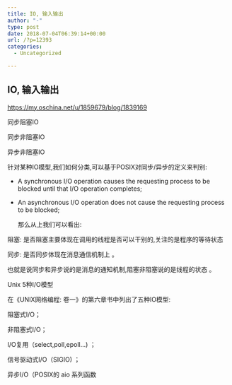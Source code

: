 ```yaml
---
title: IO, 输入输出
author: "-"
type: post
date: 2018-07-04T06:39:14+00:00
url: /?p=12393
categories:
  - Uncategorized

---
```

## IO, 输入输出
https://my.oschina.net/u/1859679/blog/1839169

同步阻塞IO

同步非阻塞IO

异步非阻塞IO
  
针对某种IO模型,我们如何分类,可以基于POSIX对同步/异步的定义来判别:

  * A synchronous I/O operation causes the requesting process to be blocked until that I/O operation completes; 
  * An asynchronous I/O operation does not cause the requesting process to be blocked;
  
    那么从上我们可以看出:

阻塞: 是否阻塞主要体现在调用的线程是否可以干别的,关注的是程序的等待状态

同步: 是否同步体现在消息通信机制上 。

也就是说同步和异步说的是消息的通知机制,阻塞非阻塞说的是线程的状态 。

Unix 5种I/O模型
  
在《UNIX网络编程: 卷一》的第六章书中列出了五种IO模型: 

阻塞式I/O；

非阻塞式I/O；

I/O复用（select,poll,epoll...) ；

信号驱动式I/O（SIGIO) ；

异步I/O（POSIX的 aio 系列函数